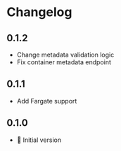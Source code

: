 # Changelog

## 0.1.2

* Change metadata validation logic
* Fix container metadata endpoint

## 0.1.1

* Add Fargate support

## 0.1.0

* :rocket: Initial version
